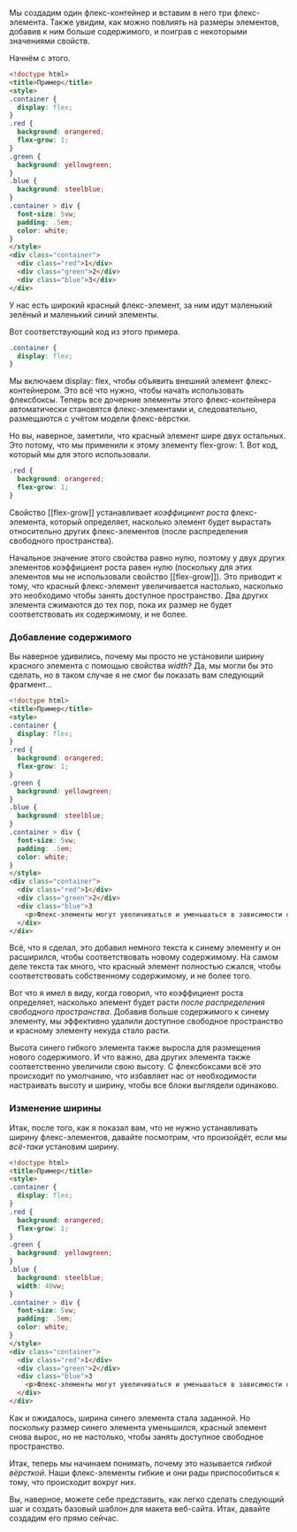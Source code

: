 Мы создадим один флекс-контейнер и вставим в него три флекс-элемента. Также увидим, как можно повлиять на размеры элементов, добавив к ним больше содержимого, и поиграв с некоторыми значениями свойств.

Начнём с этого.

```html
<!doctype html>
<title>Пример</title>
<style>
.container { 
  display: flex;
}
.red {
  background: orangered;
  flex-grow: 1;
}
.green {
  background: yellowgreen;
}
.blue {
  background: steelblue;
}
.container > div {
  font-size: 5vw;
  padding: .5em;
  color: white;
}
</style>
<div class="container">
  <div class="red">1</div>
  <div class="green">2</div>
  <div class="blue">3</div>
</div>
```

У нас есть широкий красный флекс-элемент, за ним идут маленький зелёный и маленький синий элементы.

Вот соответствующий код из этого примера.

```css
.container { 
  display: flex;
}
```

Мы включаем display: flex, чтобы объявить внешний элемент флекс-контейнером. Это всё что нужно, чтобы начать использовать флексбоксы. Теперь все дочерние элементы этого флекс-контейнера автоматически становятся флекс-элементами и, следовательно, размещаются с учётом модели флекс-вёрстки.

Но вы, наверное, заметили, что красный элемент шире двух остальных. Это потому, что мы применили к этому элементу flex-grow: 1. Вот код, который мы для этого использовали.

```css
.red {
  background: orangered;
  flex-grow: 1;
}
```

Свойство [[flex-grow]] устанавливает _коэффициент роста_ флекс-элемента, который определяет, насколько элемент будет вырастать относительно других флекс-элементов (после распределения свободного пространства).

Начальное значение этого свойства равно нулю, поэтому у двух других элементов коэффициент роста равен нулю (поскольку для этих элементов мы не использовали свойство [[flex-grow]]). Это приводит к тому, что красный флекс-элемент увеличивается настолько, насколько это необходимо чтобы занять доступное пространство. Два других элемента сжимаются до тех пор, пока их размер не будет соответствовать их содержимому, и не более.

### Добавление содержимого

Вы наверное удивились, почему мы просто не установили ширину красного элемента с помощью свойства _width_? Да, мы могли бы это сделать, но в таком случае я не смог бы показать вам следующий фрагмент…

```html
<!doctype html>
<title>Пример</title>
<style>
.container { 
  display: flex;
}
.red {
  background: orangered;
  flex-grow: 1;
}
.green {
  background: yellowgreen;
}
.blue {
  background: steelblue;
}
.container > div {
  font-size: 5vw;
  padding: .5em;
  color: white;
}
</style>
<div class="container">
  <div class="red">1</div>
  <div class="green">2</div>
  <div class="blue">3
    <p>Флекс-элементы могут увеличиваться и уменьшаться в зависимости от их содержимого.</p>
  </div>
</div>
```

Всё, что я сделал, это добавил немного текста к синему элементу и он расширился, чтобы соответствовать новому содержимому. На самом деле текста так много, что красный элемент полностью сжался, чтобы соответствовать собственному содержимому, и не более того.

Вот что я имел в виду, когда говорил, что коэффициент роста определяет, насколько элемент будет расти _после распределения свободного пространства_. Добавив больше содержимого к синему элементу, мы эффективно удалили доступное свободное пространство и красному элементу некуда стало расти.

Высота синего гибкого элемента также выросла для размещения нового содержимого. И что важно, два других элемента также соответственно увеличили свою высоту. С флексбоксами всё это происходит по умолчанию, что избавляет нас от необходимости настраивать высоту и ширину, чтобы все блоки выглядели одинаково.

### Изменение ширины

Итак, после того, как я показал вам, что не нужно устанавливать ширину флекс-элементов, давайте посмотрим, что произойдёт, если мы _всё-таки_ установим ширину.

```html
<!doctype html>
<title>Пример</title>
<style>
.container { 
  display: flex;
}
.red {
  background: orangered;
  flex-grow: 1;
}
.green {
  background: yellowgreen;
}
.blue {
  background: steelblue;
  width: 40vw;
}
.container > div {
  font-size: 5vw;
  padding: .5em;
  color: white;
}
</style>
<div class="container">
  <div class="red">1</div>
  <div class="green">2</div>
  <div class="blue">3
    <p>Флекс-элементы могут увеличиваться и уменьшаться в зависимости от их содержимого.</p>
  </div>
</div>
```

Как и ожидалось, ширина синего элемента стала заданной. Но поскольку размер синего элемента уменьшился, красный элемент снова вырос, но не настолько, чтобы занять доступное свободное пространство.

Итак, теперь мы начинаем понимать, почему это называется _гибкой вёрсткой_. Наши флекс-элементы гибкие и они рады приспособиться к тому, что происходит вокруг них.

Вы, наверное, можете себе представить, как легко сделать следующий шаг и создать базовый шаблон для макета веб-сайта. Итак, давайте создадим его прямо сейчас.